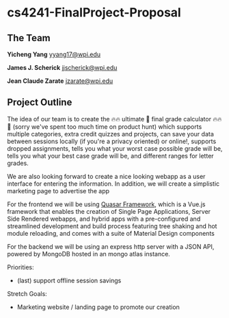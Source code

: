 # cs4241-FinalProject-Proposal

## The Team
**Yicheng Yang** yyang17@wpi.edu

**James J. Scherick** jjscherick@wpi.edu

**Jean Claude Zarate** jzarate@wpi.edu

## Project Outline
The idea of our team is to create the 🔥🔥 ultimate 💪 final grade calculator 🔥🔥 🎉 (sorry we've spent too much time on product hunt) which supports multiple categories, extra credit quizzes and projects, can save your data between sessions locally (if you're a privacy oriented) or online!, supports dropped assignments, tells you what your worst case possible grade will be, tells you what your best case grade will be, and different ranges for letter grades.

We are also looking forward to create a nice looking webapp as a user interface for entering the information. In addition, we will create a simplistic marketing page to advertise the app

For the frontend we will be using [Quasar Framework](https://quasar.dev), which is a Vue.js framework that enables the creation of Single Page Applications, Server Side Rendered webapps, and hybrid apps with a pre-configured and streamlined development and build process featuring tree shaking and hot module reloading, and comes with a suite of Material Design components

For the backend we will be using an express http server with a JSON API, powered by MongoDB hosted in an mongo atlas instance.

Priorities:
  - (last) support offline session savings

Stretch Goals:
  - Marketing website / landing page to promote our creation
